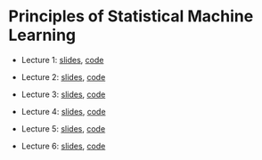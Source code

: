# Principles of Statistical Machine Learning 

- Lecture 1: [slides](https://github.com/shoelim/principles-of-statistical-machine-learning/blob/main/slides/slides_L1.pdf), [code](https://colab.research.google.com/drive/1t1Z3lCNV7hz9r3JpU57vQNSfi7cCrNVr?usp=sharing) 

- Lecture 2: [slides](https://github.com/shoelim/principles-of-statistical-machine-learning/blob/main/slides/slides_L2.pdf), [code](https://colab.research.google.com/drive/101Zax7W2eyzunsG3UwibunUl0KWs2UOi?usp=sharing)

- Lecture 3: [slides](https://github.com/shoelim/principles-of-statistical-machine-learning/blob/main/slides/slides_L3.pdf), [code](https://colab.research.google.com/drive/1B3u8ata-PlVXpwHeu75aNYzKQHnS7D1J?usp=sharing)

- Lecture 4: [slides](https://github.com/shoelim/principles-of-statistical-machine-learning/blob/main/slides/slides_L4.pdf), [code](https://colab.research.google.com/drive/1vNQ-HI-3i9_kZ7RGYx3L1F8ZhtLimNYA?usp=sharing)

- Lecture 5: [slides](https://github.com/shoelim/principles-of-statistical-machine-learning/blob/main/slides/slides_L5.pdf), [code](https://colab.research.google.com/drive/1p79BqhDPesxWGBN8IHZtLW774JqIIxCc?usp=sharing)

- Lecture 6: [slides](https://github.com/shoelim/principles-of-statistical-machine-learning/blob/main/slides/slides_L6.pdf), [code](https://colab.research.google.com/drive/1fdPOlLqzBu-WjF9V394drCjvm5jEV92I?usp=sharing)
